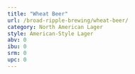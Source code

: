 ```yaml
---
title: "Wheat Beer"
url: /broad-ripple-brewing/wheat-beer/
category: North American Lager
style: American-Style Lager
abv: 0
ibu: 0
srm: 0
upc: 0
---
```


